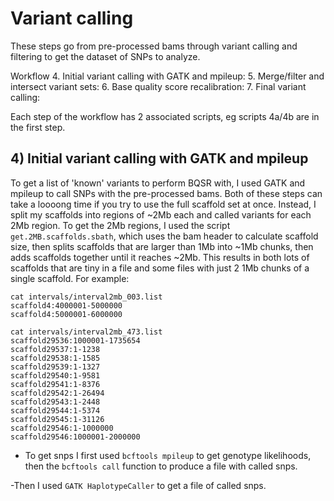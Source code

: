 # Variant calling

These steps go from pre-processed bams through variant calling and filtering to get the dataset of SNPs to analyze. 

Workflow
4. Initial variant calling with GATK and mpileup: 
5. Merge/filter and intersect variant sets:
6. Base quality score recalibration:
7. Final variant calling:

Each step of the workflow has 2 associated scripts, eg scripts 4a/4b are in the first step.

## 4) Initial variant calling with GATK and mpileup

To get a list of 'known' variants to perform BQSR with, I used GATK and mpileup to call SNPs with the pre-processed bams. Both of these steps can take a loooong time if you try to use the full scaffold set at once. Instead, I split my scaffolds into regions of ~2Mb each and called variants for each 2Mb region. To get the 2Mb regions, I used the script `get.2MB.scaffolds.sbath`, which uses the bam header to calculate scaffold size, then splits scaffolds that are larger than 1Mb into ~1Mb chunks, then adds scaffolds together until it reaches ~2Mb. This results in both lots of scaffolds that are tiny in a file and some files with just 2 1Mb chunks of a single scaffold. For example:

``` 
cat intervals/interval2mb_003.list
scaffold4:4000001-5000000
scaffold4:5000001-6000000

cat intervals/interval2mb_473.list
scaffold29536:1000001-1735654
scaffold29537:1-1238
scaffold29538:1-1585
scaffold29539:1-1327
scaffold29540:1-9581
scaffold29541:1-8376
scaffold29542:1-26494
scaffold29543:1-2448
scaffold29544:1-5374
scaffold29545:1-31126
scaffold29546:1-1000000
scaffold29546:1000001-2000000

```
  
  - To get snps I first used `bcftools mpileup` to get genotype likelihoods, then the `bcftools call` function to produce a file with called snps.
  
  -Then I used `GATK HaplotypeCaller` to get a file of called snps. 



